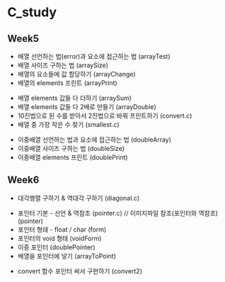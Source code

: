 # C_study
## Week5
- 배열 선언하는 법(error)과 요소에 접근하는 법 (arrayTest)
- 배열 사이즈 구하는 법 (arraySize)
- 배열의 요소들에 값 할당하기 (arrayChange)
- 배열의 elements 프린트 (arrayPrint)
* 배열 elements 값들 다 더하기 (arraySum)
* 배열 elements 값들 다 2배로 만들기 (arrayDouble)
* 10진법으로 된 수를 받아서 2진법으로 바꿔 프린트하기 (convert.c)
* 배열 중 가장 작은 수 찾기 (smallest.c)
- 이중배열 선언하는 법과 요소에 접근하는 법 (doubleArray)
- 이중배열 사이즈 구하는 법 (doubleSize)
- 이중배열 elements 프린트 (doublePrint)

## Week6
* 대각행렬 구하기 & 역대각 구하기 (diagonal.c)
- 포인터 기본 - 선언 & 역참조 (pointer.c) // 이미지파일 참조(포인터와 역참조) (pointer)
- 포인터 형태 - float / char (form)
- 포인터의 void 형태 (voidForm)
- 이중 포인터 (doublePointer)
- 배열을 포인터에 넣기 (arrayToPoint)
* convert 함수 포인터 써서 구현하기 (convert2)
